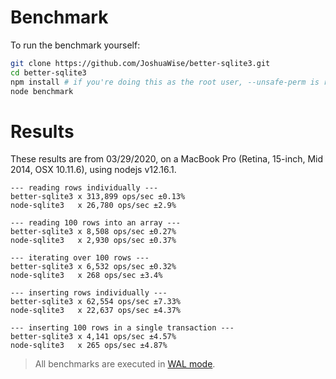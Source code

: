 # Benchmark

To run the benchmark yourself:

```bash
git clone https://github.com/JoshuaWise/better-sqlite3.git
cd better-sqlite3
npm install # if you're doing this as the root user, --unsafe-perm is required
node benchmark
```

# Results

These results are from 03/29/2020, on a MacBook Pro (Retina, 15-inch, Mid 2014, OSX 10.11.6), using nodejs v12.16.1.

```
--- reading rows individually ---
better-sqlite3 x 313,899 ops/sec ±0.13%
node-sqlite3   x 26,780 ops/sec ±2.9%

--- reading 100 rows into an array ---
better-sqlite3 x 8,508 ops/sec ±0.27%
node-sqlite3   x 2,930 ops/sec ±0.37%

--- iterating over 100 rows ---
better-sqlite3 x 6,532 ops/sec ±0.32%
node-sqlite3   x 268 ops/sec ±3.4%

--- inserting rows individually ---
better-sqlite3 x 62,554 ops/sec ±7.33%
node-sqlite3   x 22,637 ops/sec ±4.37%

--- inserting 100 rows in a single transaction ---
better-sqlite3 x 4,141 ops/sec ±4.57%
node-sqlite3   x 265 ops/sec ±4.87%
```

> All benchmarks are executed in [WAL mode](./performance.md).
